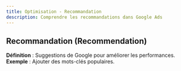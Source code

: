 ```yaml
---
title: Optimisation - Recommandation
description: Comprendre les recommandations dans Google Ads
---
```


## Recommandation (Recommendation)
**Définition** : Suggestions de Google pour améliorer les performances.  
**Exemple** : Ajouter des mots-clés populaires.